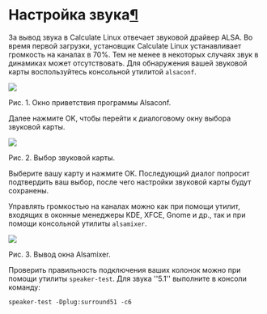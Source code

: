 # Настройка звука[¶](#Настройка-звука)

За вывод звука в Calculate Linux отвечает звуковой драйвер ALSA. Во время первой загрузки, установщик Calculate Linux устанавливает громкость на каналах в 70%. Тем не менее в некоторых случаях звук в динамиках может отсутствовать. Для обнаружения вашей звуковой карты воспользуйтесь консольной утилитой `alsaconf`.

![](/attachments/download/129)

Рис. 1\. Окно приветствия программы Alsaconf.

Далее нажмите OK, чтобы перейти к диалоговому окну выбора звуковой карты.

![](/attachments/download/130)

Рис. 2\. Выбор звуковой карты.

Выберите вашу карту и нажмите OK. Последующий диалог попросит подтвердить ваш выбор, после чего настройки звуковой карты будут сохранены.

Управлять громкостью на каналах можно как при помощи утилит, входящих в оконные менеджеры KDE, XFCE, Gnome и др., так и при помощи консольной утилиты `alsamixer`.

![](/attachments/download/131)

Рис. 3\. Вывод окна Alsamixer.

Проверить правильность подключения ваших колонок можно при помощи утилиты `speaker-test`. Для звука ''5.1'' выполните в консоли команду:

    speaker-test -Dplug:surround51 -c6
